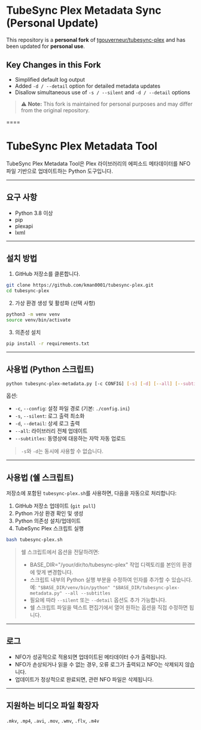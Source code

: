 # TubeSync Plex Metadata Sync (Personal Update)

This repository is a **personal fork** of [tgouverneur/tubesync-plex](https://github.com/tgouverneur/tubesync-plex) and has been updated for **personal use**.

## Key Changes in this Fork
- Simplified default log output
- Added `-d / --detail` option for detailed metadata updates
- Disallow simultaneous use of `-s / --silent` and `-d / --detail` options

> ⚠️ **Note:** This fork is maintained for personal purposes and may differ from the original repository.

====

# TubeSync Plex Metadata Tool

TubeSync Plex Metadata Tool은 Plex 라이브러리의 에피소드 메타데이터를 NFO 파일 기반으로 업데이트하는 Python 도구입니다.

---

## 요구 사항

* Python 3.8 이상
* pip
* plexapi
* lxml

---

## 설치 방법

1. GitHub 저장소를 클론합니다.

```bash
git clone https://github.com/kman0001/tubesync-plex.git
cd tubesync-plex
```

2. 가상 환경 생성 및 활성화 (선택 사항)

```bash
python3 -m venv venv
source venv/bin/activate
```

3. 의존성 설치

```bash
pip install -r requirements.txt
```

---

## 사용법 (Python 스크립트)

```bash
python tubesync-plex-metadata.py [-c CONFIG] [-s] [-d] [--all] [--subtitles]
```

옵션:

* `-c`, `--config`: 설정 파일 경로 (기본: `./config.ini`)
* `-s`, `--silent`: 로그 출력 최소화
* `-d`, `--detail`: 상세 로그 출력
* `--all`: 라이브러리 전체 업데이트
* `--subtitles`: 동영상에 대응하는 자막 자동 업로드

> `-s`와 `-d`는 동시에 사용할 수 없습니다.

---

## 사용법 (쉘 스크립트)

저장소에 포함된 `tubesync-plex.sh`를 사용하면, 다음을 자동으로 처리합니다:

1. GitHub 저장소 업데이트 (`git pull`)
2. Python 가상 환경 확인 및 생성
3. Python 의존성 설치/업데이트
4. TubeSync Plex 스크립트 실행

```bash
bash tubesync-plex.sh
```

> 쉘 스크립트에서 옵션을 전달하려면:
>
> * BASE_DIR="/your/dir/to/tubesync-plex"
>   작업 디렉토리를 본인의 환경에 맞게 변경합니다.
> * 스크립트 내부의 Python 실행 부분을 수정하여 인자를 추가할 수 있습니다.
>   예: `"$BASE_DIR/venv/bin/python" "$BASE_DIR/tubesync-plex-metadata.py" --all --subtitles`
> * 필요에 따라 `--silent` 또는 `--detail` 옵션도 추가 가능합니다.
> * 쉘 스크립트 파일을 텍스트 편집기에서 열어 원하는 옵션을 직접 수정하면 됩니다.

---

## 로그

* NFO가 성공적으로 적용되면 업데이트된 메타데이터 수가 출력됩니다.
* NFO가 손상되거나 읽을 수 없는 경우, 오류 로그가 출력되고 NFO는 삭제되지 않습니다.
* 업데이트가 정상적으로 완료되면, 관련 NFO 파일은 삭제됩니다.

---

## 지원하는 비디오 파일 확장자

`.mkv`, `.mp4`, `.avi`, `.mov`, `.wmv`, `.flv`, `.m4v`

